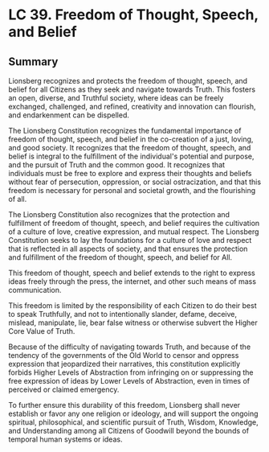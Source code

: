 # LC 39.  Freedom of Thought, Speech, and Belief

## Summary 

Lionsberg recognizes and protects the freedom of thought, speech, and belief for all Citizens as they seek and navigate towards Truth. This fosters an open, diverse, and Truthful society, where ideas can be freely exchanged, challenged, and refined, creativity and innovation can flourish, and endarkenment can be dispelled. 

The Lionsberg Constitution recognizes the fundamental importance of freedom of thought, speech, and belief in the co-creation of a just, loving, and good society. It recognizes that the freedom of thought, speech, and belief is integral to the fulfillment of the individual's potential and purpose, and the pursuit of Truth and the common good. It recognizes that individuals must be free to explore and express their thoughts and beliefs without fear of persecution, oppression, or social ostracization, and that this freedom is necessary for personal and societal growth, and the flourishing of all.

The Lionsberg Constitution also recognizes that the protection and fulfillment of freedom of thought, speech, and belief requires the cultivation of a culture of love, creative expression, and mutual respect. The Lionsberg Constitution seeks to lay the foundations for a culture of love and respect that is reflected in all aspects of society, and that ensures the protection and fulfillment of the freedom of thought, speech, and belief for All. 

This freedom of thought, speech and belief extends to the right to express ideas freely through the press, the internet, and other such means of mass communication. 

This freedom is limited by the responsibility of each Citizen to do their best to speak Truthfully, and not to intentionally slander, defame, deceive, mislead, manipulate, lie, bear false witness or otherwise subvert the Higher Core Value of Truth. 

Because of the difficulty of navigating towards Truth, and because of the tendency of the governments of the Old World to censor and oppress expression that jeopardized their narratives, this constitution explicitly forbids Higher Levels of Abstraction from infringing on or suppressing the free expression of ideas by Lower Levels of Abstraction, even in times of perceived or claimed emergency.  

To further ensure this durability of this freedom, Lionsberg shall never establish or favor any one religion or ideology, and will support the ongoing spiritual, philosophical, and scientific pursuit of Truth, Wisdom, Knowledge, and Understanding among all Citizens of Goodwill beyond the bounds of temporal human systems or ideas. 


